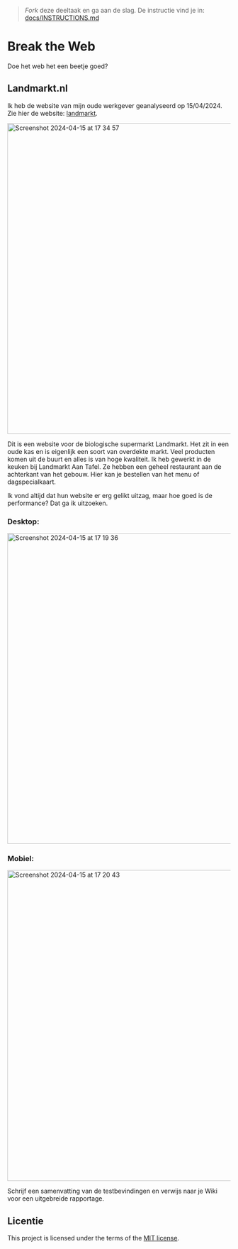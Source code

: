 > _Fork_ deze deeltaak en ga aan de slag. De instructie vind je in: [docs/INSTRUCTIONS.md](docs/INSTRUCTIONS.md)

# Break the Web

Doe het web het een beetje goed?

## Landmarkt.nl

Ik heb de website van mijn oude werkgever geanalyseerd op 15/04/2024.
Zie hier de website: [landmarkt](www.landmarkt.nl).

<img width="700" alt="Screenshot 2024-04-15 at 17 34 57" src="https://github.com/Ryank2004/-Sprint-9-break-the-web/assets/25478764/cb2e0010-07f2-49b5-8966-1a3bcbd0ff24">

Dit is een website voor de biologische supermarkt Landmarkt. Het zit in een oude kas en is eigenlijk een soort van overdekte markt. Veel producten komen uit de buurt en alles is van hoge kwaliteit. Ik heb gewerkt in de keuken bij Landmarkt Aan Tafel. Ze hebben een geheel restaurant aan de achterkant van het gebouw. Hier kan je bestellen van het menu of dagspecialkaart.

Ik vond altijd dat hun website er erg gelikt uitzag, maar hoe goed is de performance? Dat ga ik uitzoeken.

### Desktop:

<img width="700" alt="Screenshot 2024-04-15 at 17 19 36" src="https://github.com/Ryank2004/-Sprint-9-break-the-web/assets/25478764/3e371c61-ba7a-4fd3-b0cd-ae6bdac02a42">

### Mobiel:

<img width="700" alt="Screenshot 2024-04-15 at 17 20 43" src="https://github.com/Ryank2004/-Sprint-9-break-the-web/assets/25478764/c2b5e099-8f47-4fa8-b478-26816918a034">

Schrijf een samenvatting van de testbevindingen en verwijs naar je Wiki voor een uitgebreide rapportage.


## Licentie

This project is licensed under the terms of the [MIT license](./LICENSE).
